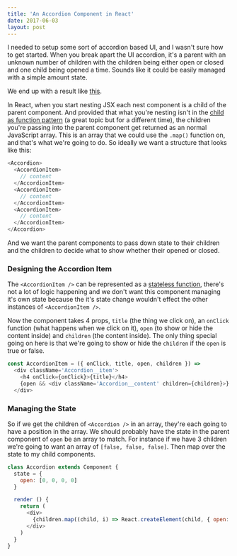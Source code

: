 ```yaml
---
title: 'An Accordion Component in React'
date: 2017-06-03
layout: post
---
```


I needed to setup some sort of accordion based UI, and I wasn't sure how to get started. When you break apart the UI accordion, it's a parent with an unknown number of children with the children being either open or closed and one child being opened a time. Sounds like it could be easily managed with a simple amount state.

We end up with a result like [this](https://codepen.io/charlespeters/full/bRGqwE/).

In React, when you start nesting JSX each nest component is a child of the parent component. And provided that what you're nesting isn't in the [child as function pattern](http://reactpatterns.com/#function-as-children) (a great topic but for a different time), the children you're passing into the parent component get returned as an normal JavaScript array. This is an array that we could use the `.map()` function on, and that's what we're going to do. So ideally we want a structure that looks like this:

```javascript
<Accordion>
  <AccordionItem>
    // content
  </AccordionItem>
  <AccordionItem>
    // content
  </AccordionItem>
  <AccordionItem>
    // content
  </AccordionItem>
</Accordion>
```

And we want the parent components to pass down state to their children and the children to decide what to show whether their opened or closed.

### Designing the Accordion Item

The `<AccordionItem />` can be represented as a [stateless function](http://reactpatterns.com/#stateless-function), there's not a lot of logic happening and we don't want this component managing it's own state because the it's state change wouldn't effect the other instances of `<AccordionItem />`.

Now the component takes 4 props, `title` (the thing we click on), an `onClick` function (what happens when we click on it), `open` (to show or hide the content inside) and `children` (the content inside). The only thing special going on here is that we're going to show or hide the `children` if the `open` is true or false.

```javascript
const AccordionItem = ({ onClick, title, open, children }) =>
  <div className='Accordion__item'>
    <h4 onClick={onClick}>{title}</h4>
    {open && <div className='Accordion__content' children={children}>}
  </div>
```

### Managing the State

So if we get the children of `<Accordion />` in an array, they're each going to have a position in the array. We should probably have the state in the parent component of `open` be an array to match. For instance if we have 3 children we're going to want an array of `[false, false, false]`. Then map over the state to my child components.


```javascript
class Accordion extends Component {
  state = {
    open: [0, 0, 0, 0]
  }

  render () {
    return (
      <div>
        {children.map((child, i) => React.createElement(child, { open: open[i] },c.props.children))}
      </div>
    )
  }
}
```
